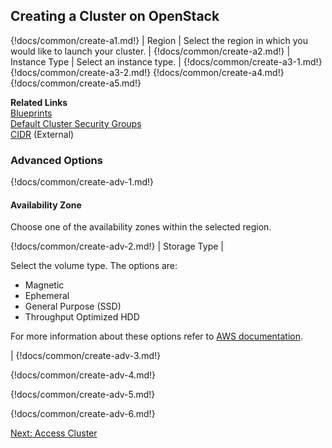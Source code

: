 ## Creating a Cluster on OpenStack 

{!docs/common/create-a1.md!}
| Region | Select the region in which you would like to launch your cluster. |
{!docs/common/create-a2.md!}
| Instance Type | Select an instance type. |
{!docs/common/create-a3-1.md!}
{!docs/common/create-a3-2.md!}
{!docs/common/create-a4.md!}
{!docs/common/create-a5.md!}

**Related Links**  
[Blueprints](blueprints.md)   
[Default Cluster Security Groups](security.md#default-cluster-security-groups)  
[CIDR](https://www.ipaddressguide.com/cidr) (External)    
    

### Advanced Options

{!docs/common/create-adv-1.md!}


#### Availability Zone

 Choose one of the availability zones within the selected region. 
 

{!docs/common/create-adv-2.md!}
| Storage Type | <p>Select the volume type. The options are:<ul><li>Magnetic</li><li>Ephemeral</li><li>General Purpose (SSD)</li><li>Throughput Optimized HDD</li></ul>For more information about these options refer to <a href="http://docs.aws.amazon.com/AWSEC2/latest/UserGuide/InstanceStorage.html" target="_blank">AWS documentation</a>.</p>|
{!docs/common/create-adv-3.md!}


{!docs/common/create-adv-4.md!}

{!docs/common/create-adv-5.md!}

{!docs/common/create-adv-6.md!}


<div class="next">
<a href="../os-clusters-access/index.html">Next: Access Cluster</a>
</div>


